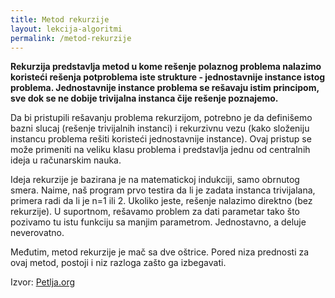 ```yaml
---
title: Metod rekurzije
layout: lekcija-algoritmi
permalink: /metod-rekurzije
---
```


**Rekurzija predstavlja metod u kome rešenje polaznog problema nalazimo koristeći rešenja potproblema iste strukture - jednostavnije instance istog problema. Jednostavnije instance problema se rešavaju istim principom, sve dok se ne dobije trivijalna instanca čije rešenje poznajemo.**

Da bi pristupili rešavanju problema rekurzijom, potrebno je da definišemo bazni slucaj (rešenje trivijalnih instanci) i rekurzivnu vezu (kako složeniju instancu problema rešiti koristeći jednostavnije instance). Ovaj pristup se može primeniti na veliku klasu problema i predstavlja jednu od centralnih ideja u računarskim nauka.

Ideja rekurzije je bazirana je na matematickoj indukciji, samo obrnutog smera. Naime, naš program prvo testira da li je zadata instanca trivijalana, primera radi da li je n=1 ili 2. Ukoliko jeste, rešenje nalazimo direktno (bez rekurzije). U suportnom, rešavamo problem za dati parametar tako što pozivamo tu istu funkciju sa manjim parametrom. Jednostavno, a deluje neverovatno.

Međutim, metod rekurzije je mač sa dve oštrice. Pored niza prednosti za ovaj metod, postoji i niz razloga zašto ga izbegavati.


Izvor: [Petlja.org](https://petlja.org/BubbleBee/r/lekcije/rekurzija)
